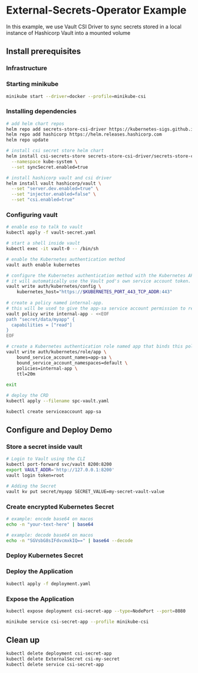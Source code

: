 # External-Secrets-Operator Example

In this example, we use Vault CSI Driver to sync secrets stored in a local instance of Hashicorp Vault into a mounted volume

## Install prerequisites

### Infrastructure

### Starting minikube

```bash
minikube start --driver=docker --profile=minikube-csi
```

### Installing dependencies

```bash
# add helm chart repos
helm repo add secrets-store-csi-driver https://kubernetes-sigs.github.io/secrets-store-csi-driver/charts
helm repo add hashicorp https://helm.releases.hashicorp.com
helm repo update

# install csi secret store helm chart
helm install csi-secrets-store secrets-store-csi-driver/secrets-store-csi-driver \
  --namespace kube-system \
  --set syncSecret.enabled=true

# install hashicorp vault and csi driver
helm install vault hashicorp/vault \
  --set "server.dev.enabled=true" \
  --set "injector.enabled=false" \
  --set "csi.enabled=true"
```

### Configuring vault

```bash
# enable eso to talk to vault
kubectl apply -f vault-secret.yaml
```

```bash
# start a shell inside vault
kubectl exec -it vault-0 -- /bin/sh

# enable the Kubernetes authentication method
vault auth enable kubernetes

# configure the Kubernetes authentication method with the Kubernetes API address.
# it will automatically use the Vault pod's own service account token.
vault write auth/kubernetes/config \
    kubernetes_host="https://$KUBERNETES_PORT_443_TCP_ADDR:443"
    
# create a policy named internal-app.
# this will be used to give the app-sa service account permission to read the kv secret created earlier.
vault policy write internal-app - <<EOF
path "secret/data/myapp" {
  capabilities = ["read"]
}
EOF

# create a Kubernetes authentication role named app that binds this policy with a Kubernetes service account named app-sa.
vault write auth/kubernetes/role/app \
    bound_service_account_names=app-sa \
    bound_service_account_namespaces=default \
    policies=internal-app \
    ttl=20m
    
exit
```

```bash
# deploy the CRD
kubectl apply --filename spc-vault.yaml
```

```bash
kubectl create serviceaccount app-sa
```

## Configure and Deploy Demo

### Store a secret inside vault

```bash
# Login to Vault using the CLI
kubectl port-forward svc/vault 8200:8200
export VAULT_ADDR='http://127.0.0.1:8200'
vault login token=root

# Adding the Secret
vault kv put secret/myapp SECRET_VALUE=my-secret-vault-value
```

### Create encrypted Kubernetes Secret

```bash
# example: encode base64 on macos
echo -n "your-text-here" | base64

# example: decode base64 on macos
echo -n "SGVsbG8sIFdvcmxkIQ==" | base64 --decode
```

### Deploy Kubernetes Secret

### Deploy the Application

```bash
kubectl apply -f deployment.yaml
```

### Expose the Application

```bash
kubectl expose deployment csi-secret-app --type=NodePort --port=8080

minikube service csi-secret-app --profile minikube-csi
```

## Clean up

```bash
kubectl delete deployment csi-secret-app
kubectl delete ExternalSecret csi-my-secret
kubectl delete service csi-secret-app
```
